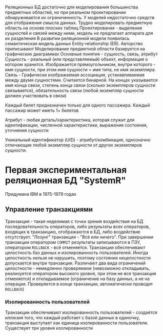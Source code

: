 Реляционных БД достаточно для моделирования большинства предметных областей, но при реальном проектировании обнаруживается их ограниченность. У моделей недостаточно средств для отображения смысла данных. Трудно моделировать предметную область на основе плоских таблиц
Проектирование - выделение сущностей и связей между ними, модель не предлагает аппарата для их разделения
В развитии реляционной модели появилась семантическая модель данных Entity-relationship (ER). Авторство приписывают
Моделирование предметной области базируется на графических диаграммах
Основные понятия - сущность, связь, атрибут
Сущность - реальный (или представляемый) объект, информация о котором хранится. Изображается прямоугольником, внутри которого - имя сущности, при этом имя сущности = имя типа, не имя экземпляра.
Связь - Графически изображаемая ассоциация, устанавливаемая между двумя сущностями. Считается бинарной. На концах указывается имя конца связи, степень конца связи (сколько экземпляров сущности связывается), обязательность связи (любой экземпляр сущности должен участвовать в связи)

Каждый билет предназначен только для одного пассажира. Каждый пассажир может иметь 1+ билетов

Атрибут - любая деталь/характеристика, которая служит для идентификации, численной характеристики, выражения состояния, уточнения сущности

Уникальный идентификатор (UID) - атрибут/комбинация, однозначно отличающие любой экземпляр сущности от других экземпляров сущности. 

# Первая экспериментальная реляционная БД "SystemR"
Придумана IBM в 1975-1979 годах
## Управление транзакциями
Транзакция - такая неделимая с точки зрения воздействия на БД последовательность операторов, либо результаты всех операторов, входящих в транзакцию, отображаются в БД, либо воздействие отсутствует.
"Лозунг" транзакции - "Всё или ничего". При завершении транзакции оператором `COMMIT` результаты записываются в ПЗУ, оператором `ROLLBACK` - всё отменяется. Транзакции обеспечивают целостность баз данных и изолированность пользователей. Иногда целостность нельзя не нарушить, поэтому состояние нецелостности допускается внутри транзакции. Различают два вида ограничений целостности - немедленно проверяемое (невозможно откладывать, реализуется оператором высокого уровня, при этом не вся транзакция отменяется) и откладываемое (ограничение на базу данных, а не на операции. Проверяется в конце транзакции, автоматически проводит `ROLLBACK`)
### Изолированность пользователей
Транзакции обеспечивают изолированность пользователей - создаётся иллюзия того, что каждый работает с базой данных в одиночку, транзакция выступает как единица изолированности пользователя. Существует три уровня изолированности
### 